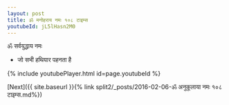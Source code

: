 ```yaml
---
layout: post
title: ॐ मनोहराय नमः १०८ टाइम्स
youtubeId: jL5lHasn2M0
---
```

 
 
 ॐ सर्वयुद्धाय नमः  
 
 -  जो सभी हथियार पहनता है 
 
  
 
  
 
 
 
 
 
 


{% include youtubePlayer.html id=page.youtubeId %}
 
[Next]({{ site.baseurl }}{% link  split2/_posts/2016-02-06-ॐ अनुकूलाया नमः १०८ टाइम्स.md%})
 
